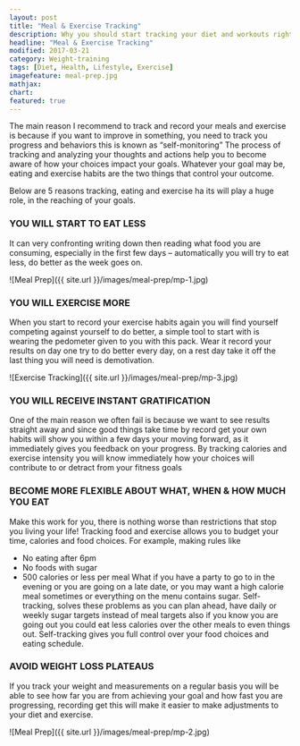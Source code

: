 ```yaml
---
layout: post
title: "Meal & Exercise Tracking"
description: Why you should start tracking your diet and workouts right now!
headline: "Meal & Exercise Tracking"
modified: 2017-03-21
category: Weight-training
tags: [Diet, Health, Lifestyle, Exercise]
imagefeature: meal-prep.jpg
mathjax: 
chart:
featured: true
---
```


<style>



</style>

The main reason I recommend to track and record your meals and exercise is because if you want to improve in something, you need to track you progress and behaviors this is known as “self-monitoring” The process of tracking and analyzing your thoughts and actions help you to become aware of how your choices impact your goals.
Whatever your goal may be, eating and exercise habits are the two things that control your outcome.

Below are 5 reasons tracking, eating and exercise ha its will play a huge role, in the reaching of your goals.

### YOU WILL START TO EAT LESS 
It can very confronting writing down then reading what food you are consuming, especially in the first few days – automatically you will try to eat less, do better as the week goes on.

![Meal Prep]({{ site.url }}/images/meal-prep/mp-1.jpg)
    
### YOU WILL EXERCISE MORE
When you start to record your exercise habits again you will find yourself competing against yourself to do better, a simple tool to start with is wearing the pedometer given to you with this pack.
Wear it record your results on day one try to do better every day, on a rest day take it off the last thing you will need is demotivation.

![Exercise Tracking]({{ site.url }}/images/meal-prep/mp-3.jpg)
    
### YOU WILL RECEIVE INSTANT GRATIFICATION 
One of the main reason we often fail is because we want to see results straight away and since good things take time by record get your own habits will show you within a few days your moving forward, as it immediately gives you feedback on your progress. By tracking calories and exercise intensity you will know immediately how your choices will contribute to or detract from your fitness goals
  
### BECOME MORE FLEXIBLE ABOUT WHAT, WHEN & HOW MUCH YOU EAT
Make this work for you, there is nothing worse than restrictions that stop you living your life! Tracking food and exercise allows you to budget your time, calories and food choices. 
For example, making rules like
+   No eating after 6pm
+   No foods with sugar
+   500 calories or less per meal
What if you have a party to go to in the evening or you are going on a late date, or you may want a high calorie meal sometimes or everything on the menu contains sugar.
Self-tracking, solves these problems as you can plan ahead, have daily or weekly sugar targets instead of meal targets also if you know you are going out you could eat less calories over the other meals to even things out. Self-tracking gives you full control over your food choices and eating schedule.

### AVOID WEIGHT LOSS PLATEAUS 
If you track your weight and measurements on a regular basis you will be able to see how far you are from achieving your goal and how fast you are
 progressing, recording get this will make it easier to make adjustments to your diet and exercise.

![Meal Prep]({{ site.url }}/images/meal-prep/mp-2.jpg)